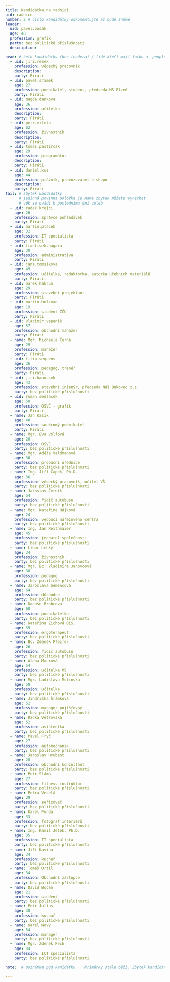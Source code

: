 ```yaml
---
title: Kandidátka na radnici
uid: radnice
number: 2 # číslo kandidátky odkomentujte až bude známé
leader:
  uid: pavel.bosak
  age: 48
  profession: grafik
  party: bez politické příslušnosti
  description: 

head: # čelo kandidátky (bez leadera) / lidé kteří mají fotku a _people/jmeno.md
  - uid: jiri.rezek
    profession: vědecký pracovník
    description: 
    party: Piráti
  - uid: pavel.sramek
    age: 27
    profession: podnikatel, student, předseda MS Plzeň
    party: Piráti
  - uid: magda.dankova
    age: 36
    profession: učitelka
    description: 
    party: Piráti
  - uid: petr.vileta
    age: 62
    profession: živnostník
    description: 
    party: Piráti
  - uid: tomas.pastircak
    age: 29
    profession: programátor
    description: 
    party: Piráti
  - uid: daniel.kus
    age: 44
    profession: právník, provozovatel e-shopu
    description: 
    party: Piráti
tail: # zbytek kandidatky
      # jedinná povinná položka je name zbytek můžete vynechat
      # věk se uvádí k poslednímu dni voleb
  - uid: radek.krejci
    age: 26
    profession: správce pohledávek
    party: Piráti
  - uid: martin.ptacek
    age: 32
    profession: IT specialista
    party: Piráti
  - uid: frantisek.hagara
    age: 30
    profession: administrativa
    party: Piráti
  - uid: jana.tomsikova
    age: 49
    profession: učitelka, redaktorka, autorka učebních materiálů
    party: Piráti
  - uid: marek.habrun
    age: 29
    profession: stavební projektant
    party: Piráti
  - uid: martin.holzman
    age: 19
    profession: student ZČU
    party: Piráti
  - uid: vladimir.vapenik
    age: 57
    profession: obchodní manažer
    party: Piráti
  - name: Mgr. Michaela Černá
    age: 29
    profession: manažer
    party: Piráti
  - uid: filip.sequens
    age: 36
    profession: pedagog, trenér
    party: Piráti
  - uid: jiri.hanousek
    age: 43
    profession: stavební inženýr, předseda Náš Bukovec z.s.
    party: bez politické příslušnosti
  - uid: roman.sedlacek
    age: 50
    profession: OSVČ - grafik
    party: Piráti
  - name: Jan Kasík
    age: 40
    profession: soukromý podnikatel
    party: Piráti
  - name: Mgr. Eva Volfová
    age: 26
    profession: OSVČ
    party: bez politické příslušnosti
  - name: Mgr. Adéla Valdmanová
    age: 36
    profession: probační úřednice
    party: bez politické příslušnosti
  - name: Ing. Jiří Čapek, Ph.D.
    age: 36
    profession: vědecký pracovník, učitel VŠ
    party: bez politické příslušnosti
  - name: Jaroslav Černík
    age: 54
    profession: řidič autobusu
    party: bez politické příslušnosti
  - name: Mgr. Kateřina Hájková
    age: 24
    profession: vedoucí nářezového centra
    party: bez politické příslušnosti
  - name: Ing. Jan Reithmaier
    age: 45
    profession: jednatel společnosti
    party: bez politické příslušnosti
  - name: Libor Lehký
    age: 34
    profession: živnostník
    party: bez politické příslušnosti
  - name: Mgr. Bc. Vladimíra Janovcová
    age: 30
    profession: pedagog
    party: bez politické příslušnosti
  - name: Jaroslava Semencová
    age: 64
    profession: důchodce
    party: bez politické příslušnosti
  - name: Danuše Brabcová
    age: 60
    profession: podnikatelka
    party: bez politické příslušnosti
  - name: Kateřina Zichová DiS.
    age: 39
    profession: ergoterapeut
    party: bez politické příslušnosti
  - name: Bc. Zdeněk Pfeifer
    age: 26
    profession: řidič autobusu
    party: bez politické příslušnosti
  - name: Alena Maurová
    age: 54
    profession: učitelka MŠ
    party: bez politické příslušnosti
  - name: Mgr. Ladislava Mutinská
    age: 58
    profession: učitelka
    party: bez politické příslušnosti
  - name: Jindřiška Šrámková
    age: 52
    profession: manager pojišťovny
    party: bez politické příslušnosti
  - name: Radka Větrovská
    age: 52
    profession: asistentka
    party: bez politické příslušnosti
  - name: Pavel Fryč
    age: 27
    profession: automechanik
    party: bez politické příslušnosti
  - name: Jaroslav Hrubant
    age: 28
    profession: obchodní konzultant
    party: bez politické příslušnosti
  - name: Petr Sláma
    age: 27
    profession: fitness instruktor
    party: bez politické příslušnosti
  - name: Petra Veselá
    age: 29
    profession: seřizovač
    party: bez politické příslušnosti
  - name: Karel Funda
    age: 33
    profession: fotograf interiérů
    party: bez politické příslušnosti
  - name: Ing. Kamil Ježek, Ph.D.
    age: 35
    profession: IT specialista
    party: bez politické příslušnosti
  - name: Jiří Kavina
    age: 34
    profession: kuchař
    party: bez politické příslušnosti
  - name: Tomáš Drtil
    age: 34
    profession: Obchodní zástupce
    party: bez politické příslušnosti
  - name: David Bočan
    age: 21
    profession: student
    party: bez politické příslušnosti
  - name: Petr Julius
    age: 38
    profession: kuchař
    party: bez politické příslušnosti
  - name: Karel Nový
    age: 54
    profession: manager
    party: bez politické příslušnosti
  - name: Mgr. Zdeněk Pech
    age: 34
    profession: ICT specialista
    party: bez politické příslušnosti

note:  # poznámka pod kanidátku    Primárky stále běží. Zbytek kandidátky zveřejníme, jakmile doběhnou.

---
```

